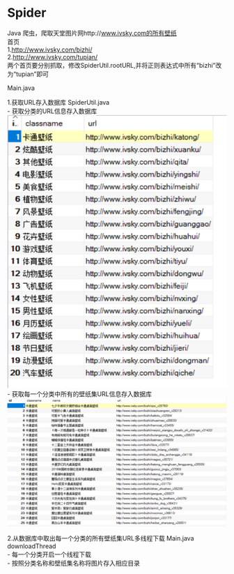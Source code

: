 # Spider
Java 爬虫，爬取天堂图片网http://www.ivsky.com的所有壁纸  
	首页  
		1.http://www.ivsky.com/bizhi/  
		2.http://www.ivsky.com/tupian/  
	两个首页要分别抓取，修改SpiderUtil.rootURL,并将正则表达式中所有“bizhi”改为“tupian”即可  

Main.java  
	
1.获取URL存入数据库 SpiderUtil.java  
	- 获取分类的URL信息存入数据库  
![Alt text](https://github.com/pokerfaceSad/Spider/blob/master/%E6%95%B0%E6%8D%AE%E5%BA%93%E5%A4%A7%E5%88%86%E7%B1%BB%E4%BF%A1%E6%81%AF.png)  
	- 获取每一个分类中所有的壁纸集URL信息存入数据库  
![Alt text](https://github.com/pokerfaceSad/Spider/blob/master/%E6%95%B0%E6%8D%AE%E5%BA%93%E5%A3%81%E7%BA%B8%E9%9B%86%E4%BF%A1%E6%81%AF.png)
	
2.从数据库中取出每一个分类的所有壁纸集URL多线程下载 Main.java downloadThread  
	- 每一个分类开启一个线程下载  
	- 按照分类名称和壁纸集名称将图片存入相应目录  
